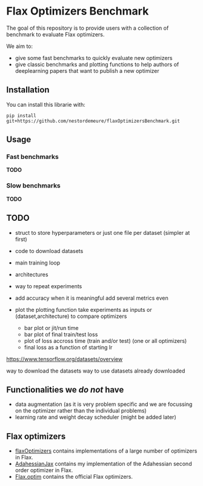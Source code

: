 # Flax Optimizers Benchmark

The goal of this repository is to provide users with a collection of benchmark to evaluate Flax optimizers.

We aim to:
- give some fast benchmarks to quickly evaluate new optimizers
- give classic benchmarks and plotting functions to help authors of deeplearning papers that want to publish a new optimizer

## Installation

You can install this librarie with:

```
pip install git+https://github.com/nestordemeure/flaxOptimizersBenchmark.git
```

## Usage

### Fast benchmarks

**TODO**

### Slow benchmarks

**TODO**

## TODO

- struct to store hyperparameters or just one file per dataset (simpler at first)
- code to download datasets
- main training loop
- architectures
- way to repeat experiments

- add accuracy when it is meaningful
  add several metrics even

- plot
  the plotting function take experiments as inputs or (dataset,architecture) to compare optimizers
  - bar plot or jit/run time
  - bar plot of final train/test loss
  - plot of loss accross time (train and/or test) (one or all optimizers)
  - final loss as a function of starting lr

https://www.tensorflow.org/datasets/overview

way to download the datasets
way to use datasets already downloaded

## Functionalities we *do not* have

- data augmentation (as it is very problem specific and we are focussing on the optimizer rather than the individual problems)
- learning rate and weight decay scheduler (might be added later)

## Flax optimizers

- [flaxOptimizers](https://github.com/nestordemeure/flaxOptimizers) contains implementations of a large number of optimizers in Flax.
- [AdahessianJax](https://github.com/nestordemeure/AdaHessianJax) contains my implementation of the Adahessian second order optimizer in Flax.
- [Flax.optim](https://github.com/google/flax/tree/master/flax/optim) contains the official Flax optimizers.

